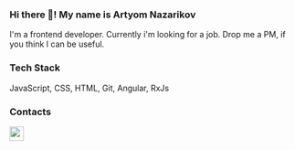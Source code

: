### Hi there 👋! My name is Artyom Nazarikov

I'm a frontend developer. Currently i'm looking for a job. Drop me a PM, if you think I can be useful.

### Tech Stack

JavaScript, CSS, HTML, Git, Angular, RxJs

### Contacts

<a href="mailto:artemnazarikov@gmail.com">
  <img src="https://image.flaticon.com/icons/svg/520/520699.svg" width="25px">
</a>
